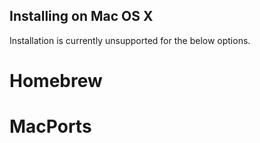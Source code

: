 Installing on Mac OS X
-----------------------
Installation is currently unsupported for the below options.

Homebrew
========



MacPorts
========


